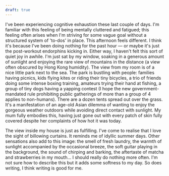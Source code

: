 ```yaml
---
draft: true
---
```


I've been experiencing cognitive exhaustion these last couple of days. I'm familiar with this feeling of being mentally cluttered and fatigued; this feeling often arises when I'm striving for some vague goal without a structured system of 'to-dos' in place. This afternoon feels different. I think it's because I've been doing nothing for the past hour — or maybe it's just the post-workout endorphins kicking in. Either way, I haven't felt this sort of quiet joy in awhile. I'm just sat by my window, soaking in a generous amount of sunlight and enjoying the rare view of mountains in the distance (a view often obscured by Hong Kong humidity). The view from my room is of a nice little park next to the sea. The park is bustling with people: families having picnics, kids flying kites or riding their tiny bicycles, a trio of friends doing some intense boxing training, amateurs trying their hand at fishing, a group of tiny dogs having a yapping contest (I hope the new government-mandated rule prohibiting public gatherings of more than a group of 4 applies to non-humans). There are a dozen tents spread out over the grass. It's a manifestation of an age-old Asian dilemma of wanting to enjoy the gorgeous weather outdoors while avoiding direct contact with sunlight. My mum fully embodies this, having just gone out with every patch of skin fully covered despite her complaints of how hot it was today.

The view inside my house is just as fulfilling. I've come to realise that I love the sight of billowing curtains. It reminds me of idyllic summer days. Other sensations also add to this image: the smell of fresh laundry, the warmth of sunlight accompanied by the occasional breeze, the soft guitar playing in the background, the sound of chirping and barking, the aftertaste of matcha and strawberries in my mouth... I should really do nothing more often. I'm not sure how to describe this but it adds some softness to my day. So does writing, I think writing is good for me.
